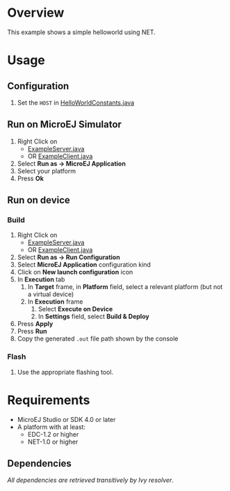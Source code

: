 # Overview
This example shows a simple helloworld using NET.

# Usage
## Configuration
1. Set the `HOST` in [HelloWorldConstants.java](ej.examples.foundation.net.helloworld/src/main/java/ej/examples/foundation/net/helloworld/HelloWorldConstants.java)

## Run on MicroEJ Simulator
1. Right Click on 
	* [ExampleServer.java](ej.examples.foundation.net.helloworld/src/main/java/ej/examples/foundation/net/helloworld/ExampleServer.java)
	* OR [ExampleClient.java](ej.examples.foundation.net.helloworld/src/main/java/ej/examples/foundation/net/helloworld/ExampleClient.java)
1. Select **Run as -> MicroEJ Application**
1. Select your platform 
1. Press **Ok**


## Run on device
### Build
1. Right Click on 
	* [ExampleServer.java](ej.examples.foundation.net.helloworld/src/main/java/ej/examples/foundation/net/helloworld/ExampleServer.java)
	* OR [ExampleClient.java](ej.examples.foundation.net.helloworld/src/main/java/ej/examples/foundation/net/helloworld/ExampleClient.java)
1. Select **Run as -> Run Configuration** 
1. Select **MicroEJ Application** configuration kind
1. Click on **New launch configuration** icon
1. In **Execution** tab
	1. In **Target** frame, in **Platform** field, select a relevant platform (but not a virtual device)
	1. In **Execution** frame
		1. Select **Execute on Device**
		2. In **Settings** field, select **Build & Deploy**
1. Press **Apply**
1. Press **Run**
1. Copy the generated `.out` file path shown by the console

### Flash
1. Use the appropriate flashing tool.

# Requirements
* MicroEJ Studio or SDK 4.0 or later
* A platform with at least:
	* EDC-1.2 or higher
	* NET-1.0 or higher

## Dependencies
_All dependencies are retrieved transitively by Ivy resolver_.